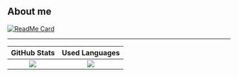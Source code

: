 ## About me

[![ReadMe Card](https://github-readme-stats.vercel.app/api/pin/?username=tom-uchida&repo=tom-uchida)](https://github.com/tom-uchida/tom-uchida/tree/master/resume)

---

|GitHub Stats|Used Languages|
|:-:|:-:|
|![](https://github-readme-stats.vercel.app/api?username=tom-uchida&hide_title=true&show_icons=true&theme=dark&bg_color=151780&title_color=3CBB75FF&text_color=EFF65C&icon_color=3CBB75FF)|![](https://github-readme-stats.vercel.app/api/top-langs/?username=tom-uchida&hide_title=true&layout=compact&theme=dark&bg_color=151780&title_color=2D708EFF&text_color=EFF65C)|